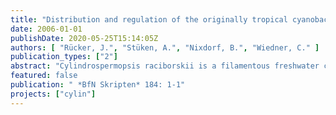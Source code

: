 ```yaml
---
title: "Distribution and regulation of the originally tropical cyanobacterium Cylindrospermopsis raciborskii at its northern limits"
date: 2006-01-01
publishDate: 2020-05-25T15:14:05Z
authors: [ "Rücker, J.", "Stüken, A.", "Nixdorf, B.", "Wiedner, C." ]
publication_types: ["2"]
abstract: "Cylindrospermopsis raciborskii is a filamentous freshwater cyanobacterium of tropical and subtropical origin that spread out up to northern temperate zone during the last decades. Belonging to the order Nostocales it can differentiate two types of nonvegetative cells: i) heterocysts, in which it can fix molecular nitrogen, and ii) akinetes, which are resting stages, that allow the species to pass-by unfavourable growth conditions in the sediment. In the tropics and subtropics, C. raciborskii is a perennial species, which often occurs in bloom densities, and which is prominent for the synthesis of various toxins including the potent hepatotoxin cylindrospermopsin (CYN) and neurotoxic paralytic shellfish poisoning toxins. In Europe, its northernmost populations were found in North German lakes. Here, it occurs only during the summer months and has not been observed to form mass developments. The highest documented biomass it attained was 23 % of the total phytoplankton biomass. To investigate the spatial occurrence and relative frequency of C. raciborskii, we undertook a systematic survey, sampling 142 water bodies in the lowland region of Northeast Germany from June till September 2004. The cyanobacteria species present were analysed qualitatively and semi-quantitatively. C. raciborskii was a common species. It was present in 39 of the samples, of which 62 % were new findings. Further, we detected two additional thermophilic Nostocales that have not been reported from Germany before: Anabaena bergii and Aphanizomenon aphanizomenoides. These are the most northerly reports of both species so far. A. bergii occurred in 13 and A. aphanizomenoides in 19 of the 142 water bodies sampled. To elucidate the regulation mechanisms of the population dynamics of C. raciborskii and its abiotic boundaries in the newly invaded habitats furthermore long-term data series (1993 - 2005) of two polymictic shallow lakes in the study area were analyzed. Population sizes largely varied between years without any distinct long-term trend. In the annual course, filaments of the species occurred in the pelagial at temperatures above 15 - 17 °C, i.e. akinetes must have been germinated at temperatures below 15 °C. Population growth started at high rates (1.5 - 2.8 d-1) that declined continuously over the season. Growth rates were not significantly correlated with temperature but they were significantly positive correlated with the mean photosynthetic active radiation in the mixed water column (Imix). At the time population starts growing, Imix has exceeded its annual maximum, and growth rate declines with decreasing Imix. The time of akinete germination is therefore of crucial importance for the success of the population: as earlier akinetes germinate the higher the growth rate will be, resulting in a greater population size, a higher number of akinetes produced, and vice versa. Therefore, we conclude that an earlier increase of the water temperature due to global warming is a major cause for the spreading of C. raciborskii into the temperate zone."
featured: false
publication: " *BfN Skripten* 184: 1-1"
projects: ["cylin"]
---
```


